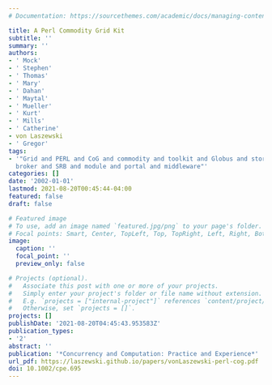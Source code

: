 ```yaml
---
# Documentation: https://sourcethemes.com/academic/docs/managing-content/

title: A Perl Commodity Grid Kit
subtitle: ''
summary: ''
authors:
- ' Mock'
- ' Stephen'
- ' Thomas'
- ' Mary'
- ' Dahan'
- ' Maytal'
- ' Mueller'
- ' Kurt'
- ' Mills'
- ' Catherine'
- von Laszewski
- ' Gregor'
tags:
- '"Grid and PERL and CoG and commodity and toolkit and Globus and storage resource
  broker and SRB and module and portal and middleware"'
categories: []
date: '2002-01-01'
lastmod: 2021-08-20T00:45:44-04:00
featured: false
draft: false

# Featured image
# To use, add an image named `featured.jpg/png` to your page's folder.
# Focal points: Smart, Center, TopLeft, Top, TopRight, Left, Right, BottomLeft, Bottom, BottomRight.
image:
  caption: ''
  focal_point: ''
  preview_only: false

# Projects (optional).
#   Associate this post with one or more of your projects.
#   Simply enter your project's folder or file name without extension.
#   E.g. `projects = ["internal-project"]` references `content/project/deep-learning/index.md`.
#   Otherwise, set `projects = []`.
projects: []
publishDate: '2021-08-20T04:45:43.953583Z'
publication_types:
- '2'
abstract: ''
publication: '*Concurrency and Computation: Practice and Experience*'
url_pdf: https://laszewski.github.io/papers/vonLaszewski-perl-cog.pdf
doi: 10.1002/cpe.695
---
```

